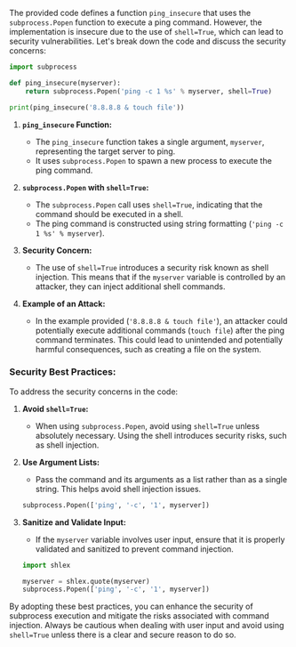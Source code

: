 

The provided code defines a function `ping_insecure` that uses the `subprocess.Popen` function to execute a ping command. However, the implementation is insecure due to the use of `shell=True`, which can lead to security vulnerabilities. Let's break down the code and discuss the security concerns:

```python
import subprocess

def ping_insecure(myserver):
    return subprocess.Popen('ping -c 1 %s' % myserver, shell=True)

print(ping_insecure('8.8.8.8 & touch file'))
```

1. **`ping_insecure` Function:**
   - The `ping_insecure` function takes a single argument, `myserver`, representing the target server to ping.
   - It uses `subprocess.Popen` to spawn a new process to execute the ping command.

2. **`subprocess.Popen` with `shell=True`:**
   - The `subprocess.Popen` call uses `shell=True`, indicating that the command should be executed in a shell.
   - The ping command is constructed using string formatting (`'ping -c 1 %s' % myserver`).

3. **Security Concern:**
   - The use of `shell=True` introduces a security risk known as shell injection. This means that if the `myserver` variable is controlled by an attacker, they can inject additional shell commands.

4. **Example of an Attack:**
   - In the example provided (`'8.8.8.8 & touch file'`), an attacker could potentially execute additional commands (`touch file`) after the ping command terminates. This could lead to unintended and potentially harmful consequences, such as creating a file on the system.

### Security Best Practices:

To address the security concerns in the code:

1. **Avoid `shell=True`:**
   - When using `subprocess.Popen`, avoid using `shell=True` unless absolutely necessary. Using the shell introduces security risks, such as shell injection.

2. **Use Argument Lists:**
   - Pass the command and its arguments as a list rather than as a single string. This helps avoid shell injection issues.

   ```python
   subprocess.Popen(['ping', '-c', '1', myserver])
   ```

3. **Sanitize and Validate Input:**
   - If the `myserver` variable involves user input, ensure that it is properly validated and sanitized to prevent command injection.

   ```python
   import shlex

   myserver = shlex.quote(myserver)
   subprocess.Popen(['ping', '-c', '1', myserver])
   ```

By adopting these best practices, you can enhance the security of subprocess execution and mitigate the risks associated with command injection. Always be cautious when dealing with user input and avoid using `shell=True` unless there is a clear and secure reason to do so.
